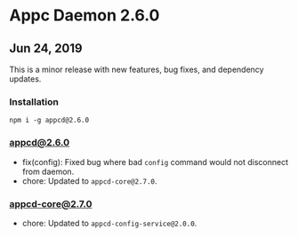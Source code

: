 # Appc Daemon 2.6.0

## Jun 24, 2019

This is a minor release with new features, bug fixes, and dependency updates.

### Installation

```
npm i -g appcd@2.6.0
```

### appcd@2.6.0

 * fix(config): Fixed bug where bad `config` command would not disconnect from daemon.
 * chore: Updated to `appcd-core@2.7.0`.

### appcd-core@2.7.0

 * chore: Updated to `appcd-config-service@2.0.0`.